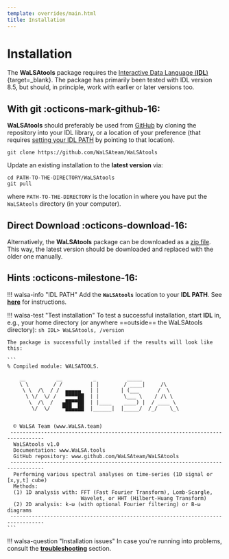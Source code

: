 ```yaml
---
template: overrides/main.html
title: Installation
---
```


# Installation

The **WaLSAtools** package requires the [Interactive Data Language (**IDL**)][3]{target=_blank}. The package has primarily been tested with IDL version 8.5, but should, in principle, work with earlier or later versions too.

## With git :octicons-mark-github-16:

**WaLSAtools** should preferably be used from [GitHub][2] by cloning the repository into your IDL library, or a location of your preference (that requires [setting your IDL PATH][4] by pointing to that location).

```
git clone https://github.com/WaLSAteam/WaLSAtools
```

Update an existing installation to the **latest version** via:

```
cd PATH-TO-THE-DIRECTORY/WaLSAtools
git pull
```

where `PATH-TO-THE-DIRECTORY` is the location in where you have put the `WaLSAtools` directory (in your computer).

## Direct Download :octicons-download-16:

Alternatively, the **WaLSAtools** package can be downloaded as a [zip file][5]. This way, the latest version should be downloaded and replaced with the older one manually.

## Hints :octicons-milestone-16:

!!! walsa-info "IDL PATH"
    Add the **`WaLSAtools`** location to your **IDL PATH**. See [**here**][4] for instructions.

!!! walsa-test "Test installation"
    To test a successful installation, start **IDL** in, e.g., your home directory (or anywhere ==outside== the WaLSAtools directory):
    ```sh
    IDL> WaLSAtools, /version
    ```

    The package is successfully installed if the results will look like this:

    ```
    % Compiled module: WALSATOOLS.

        __          __          _          _____
        \ \        / /         | |        / ____|     /\
         \ \  /\  / /  ▄▄▄▄▄   | |       | (___      /  \
          \ \/  \/ /   ▀▀▀▀██  | |        \___ \    / /\ \
           \  /\  /   ▄██▀▀██  | |____    ____) |  / ____ \
            \/  \/    ▀██▄▄██  |______|  |_____/  /_/    \_\


      © WaLSA Team (www.WaLSA.team)
     ---------------------------------------------------------------------------------
      WaLSAtools v1.0
      Documentation: www.WaLSA.tools
      GitHub repository: www.github.com/WaLSAteam/WaLSAtools
     ---------------------------------------------------------------------------------
      Performing various spectral analyses on time-series (1D signal or [x,y,t] cube)
      Methods:
      (1) 1D analysis with: FFT (Fast Fourier Transform), Lomb-Scargle,
                            Wavelet, or HHT (Hilbert-Huang Transform)
      (2) 2D analysis: k-ω (with optional Fourier filtering) or B-ω diagrams
     ---------------------------------------------------------------------------------
    ```

!!! walsa-question "Installation issues"
    In case you're running into problems, consult the [**troubleshooting**][1] section.

<br>

  [1]: troubleshooting.md
  [2]: https://github.com/WaLSAteam/WaLSAtools
  [3]: https://www.l3harrisgeospatial.com/Software-Technology/IDL
  [4]: setting-idl-path.md
  [5]: https://github.com/WaLSAteam/WaLSAtools/zipball/master/
  
